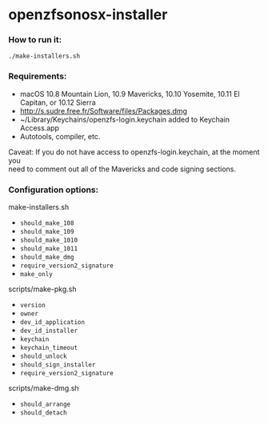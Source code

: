openzfsonosx-installer
======================

### How to run it:
`./make-installers.sh`

### Requirements:
- macOS 10.8 Mountain Lion, 10.9 Mavericks, 10.10 Yosemite, 10.11 El Capitan, or 10.12 Sierra
- http://s.sudre.free.fr/Software/files/Packages.dmg
- ~/Library/Keychains/openzfs-login.keychain added to Keychain Access.app
- Autotools, compiler, etc.

Caveat: If you do not have access to openzfs-login.keychain, at the moment you  
need to comment out all of the Mavericks and code signing sections.  

### Configuration options:

make-installers.sh
- `should_make_108`
- `should_make_109`
- `should_make_1010`
- `should_make_1011`
- `should_make_dmg`
- `require_version2_signature`
- `make_only`

scripts/make-pkg.sh
- `version`
- `owner`
- `dev_id_application`
- `dev_id_installer`
- `keychain`
- `keychain_timeout`
- `should_unlock`
- `should_sign_installer`
- `require_version2_signature`

scripts/make-dmg.sh
- `should_arrange`
- `should_detach`
